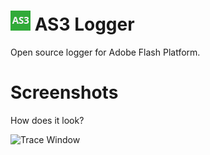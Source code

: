 # ![App icon](application/icons/icon_32.png) AS3 Logger
Open source logger for Adobe Flash Platform.

# Screenshots 
How does it look?

![Trace Window](http://i.imgur.com/Oz4xYL2.png)
